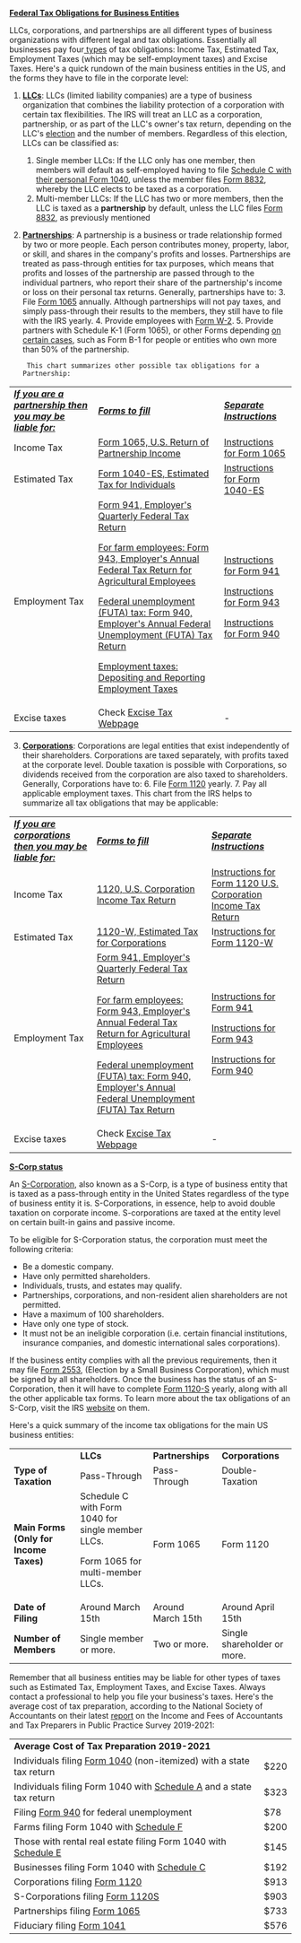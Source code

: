 **<span style="text-decoration:underline;">Federal Tax Obligations for Business Entities</span>**

LLCs, corporations, and partnerships are all different types of business organizations with different legal and tax obligations. Essentially all businesses pay four[ types](https://www.irs.gov/businesses/small-businesses-self-employed/business-taxes) of tax obligations: Income Tax, Estimated Tax, Employment Taxes (which may be self-employment taxes) and Excise Taxes. Here's a quick rundown of the main business entities in the US, and the forms they have to file in the corporate level:



1. **<span style="text-decoration:underline;">LLCs</span>**: LLCs (limited liability companies) are a type of business organization that combines the liability protection of a corporation with certain tax flexibilities. The IRS will treat an LLC as a corporation, partnership, or as part of the LLC's owner's tax return, depending on the LLC's [election](https://www.irs.gov/businesses/small-businesses-self-employed/llc-filing-as-a-corporation-or-partnership) and the number of members. Regardless of this election, LLCs can be classified as: 
    1. Single member LLCs: If the LLC only has one member, then members will default as self-employed having to file [Schedule C with their personal Form 1040](https://www.irs.gov/businesses/small-businesses-self-employed/single-member-limited-liability-companies),  unless the member files [Form 8832](https://www.irs.gov/forms-pubs/about-form-8832), whereby the LLC elects to be taxed as a corporation.
    2. Multi-member LLCs: If the LLC has two or more members, then the LLC is taxed as a **partnership** by default, unless the LLC files [Form 8832](https://www.irs.gov/forms-pubs/about-form-8832), as previously mentioned
2. **<span style="text-decoration:underline;">Partnerships</span>**: A partnership is a business or trade relationship formed by two or more people. Each person contributes money, property, labor, or skill, and shares in the company's profits and losses. Partnerships are treated as pass-through entities for tax purposes, which means that profits and losses of the partnership are passed through to the individual partners, who report their share of the partnership's income or loss on their personal tax returns. Generally, partnerships have to:
    3. File [Form 1065](https://www.irs.gov/forms-pubs/about-form-1065) annually. Although partnerships will not pay taxes, and simply pass-through their results to the members, they still have to file with the IRS yearly.
    4. Provide employees with [Form W-2](https://www.irs.gov/forms-pubs/about-form-w-2).
    5. Provide partners with Schedule K-1 (Form 1065), or other Forms depending [on certain cases](https://www.irs.gov/forms-pubs/about-form-1065), such as Form B-1 for people or entities who own more than 50% of the partnership.

        This chart summarizes other possible tax obligations for a Partnership:


<table>
  <tr>
   <td>
<strong><em><span style="text-decoration:underline;">If you are a partnership then you may be liable for:</span></em></strong>
   </td>
   <td><strong><em><span style="text-decoration:underline;">Forms to fill</span></em></strong>
   </td>
   <td><strong><em><span style="text-decoration:underline;">Separate Instructions</span></em></strong>
   </td>
  </tr>
  <tr>
   <td>Income Tax
   </td>
   <td><a href="https://www.irs.gov/forms-pubs/about-form-1065">Form 1065, U.S. Return of Partnership Income</a>
   </td>
   <td><a href="https://www.irs.gov/pub/irs-pdf/i1065.pdf">Instructions for Form 1065</a>
   </td>
  </tr>
  <tr>
   <td>Estimated Tax
   </td>
   <td><a href="https://www.irs.gov/forms-pubs/about-form-1040-es">Form 1040-ES, Estimated Tax for Individuals</a>
   </td>
   <td><a href="https://www.irs.gov/pub/irs-pdf/f1040es.pdf">Instructions for Form 1040-ES</a>
   </td>
  </tr>
  <tr>
   <td>Employment Tax
   </td>
   <td><a href="https://www.irs.gov/forms-pubs/about-form-941">Form 941, Employer's Quarterly Federal Tax Return</a>
<p>
<span style="text-decoration:underline;">For farm employees: <a href="https://www.irs.gov/forms-pubs/about-form-943">Form 943, Employer's Annual Federal Tax Return for Agricultural Employees </a>     </span>
<p>
<span style="text-decoration:underline;">Federal unemployment (FUTA) tax:  <a href="https://www.irs.gov/forms-pubs/about-form-940">Form 940, Employer's Annual Federal Unemployment (FUTA) Tax Return</a></span>
<p>
<span style="text-decoration:underline;">Employment taxes: <a href="https://www.irs.gov/businesses/small-businesses-self-employed/depositing-and-reporting-employment-taxes">Depositing and Reporting Employment Taxes</a></span>
   </td>
   <td><a href="https://www.irs.gov/pub/irs-pdf/i941.pdf">Instructions for Form 941</a>
<p>
 
<p>
<a href="https://www.irs.gov/pub/irs-pdf/i943.pdf">Instructions for Form 943</a>
<p>
<a href="https://www.irs.gov/pub/irs-pdf/i940.pdf">Instructions for Form 940</a>
   </td>
  </tr>
  <tr>
   <td>Excise taxes
   </td>
   <td>Check <a href="https://www.irs.gov/businesses/small-businesses-self-employed/excise-tax">Excise Tax Webpage</a>
   </td>
   <td>-
   </td>
  </tr>
</table>




3. **<span style="text-decoration:underline;">Corporations</span>**: Corporations are legal entities that exist independently of their shareholders. Corporations are taxed separately, with profits taxed at the corporate level. Double taxation is possible with Corporations, so dividends received from the corporation are also taxed to shareholders. Generally, Corporations have to:
    6. File [Form 1120](https://www.irs.gov/forms-pubs/about-form-1120) yearly.
    7. Pay all applicable employment taxes. This chart from the IRS helps to summarize all tax obligations that may be applicable:

<table>
  <tr>
   <td>
<strong><em><span style="text-decoration:underline;">If you are corporations then you may be liable for:</span></em></strong>
   </td>
   <td><strong><em><span style="text-decoration:underline;">Forms to fill</span></em></strong>
   </td>
   <td><strong><em><span style="text-decoration:underline;">Separate Instructions</span></em></strong>
   </td>
  </tr>
  <tr>
   <td>Income Tax
   </td>
   <td><a href="https://www.irs.gov/pub/irs-pdf/f1120.pdf">1120, U.S. Corporation Income Tax Return</a>
   </td>
   <td><a href="https://www.irs.gov/pub/irs-pdf/i1120.pdf">Instructions for Form 1120 U.S. Corporation Income Tax Return</a>
   </td>
  </tr>
  <tr>
   <td>Estimated Tax
   </td>
   <td><a href="https://www.irs.gov/pub/irs-pdf/f1120w.pdf">1120-W, Estimated Tax for Corporations</a>
   </td>
   <td>I<a href="https://www.irs.gov/pub/irs-pdf/i1120w.pdf">nstructions for Form 1120-W</a>
   </td>
  </tr>
  <tr>
   <td>Employment Tax
   </td>
   <td><a href="https://www.irs.gov/forms-pubs/about-form-941">Form 941, Employer's Quarterly Federal Tax Return</a>
<p>
<span style="text-decoration:underline;">For farm employees: <a href="https://www.irs.gov/forms-pubs/about-form-943">Form 943, Employer's Annual Federal Tax Return for Agricultural Employees </a>     </span>
<p>
<span style="text-decoration:underline;">Federal unemployment (FUTA) tax:  <a href="https://www.irs.gov/forms-pubs/about-form-940">Form 940, Employer's Annual Federal Unemployment (FUTA) Tax Return</a></span>
   </td>
   <td><a href="https://www.irs.gov/pub/irs-pdf/i941.pdf">Instructions for Form 941</a>
<p>
 
<p>
<a href="https://www.irs.gov/pub/irs-pdf/i943.pdf">Instructions for Form 943</a>
<p>
<a href="https://www.irs.gov/pub/irs-pdf/i940.pdf">Instructions for Form 940</a>
   </td>
  </tr>
  <tr>
   <td>Excise taxes
   </td>
   <td>Check <a href="https://www.irs.gov/businesses/small-businesses-self-employed/excise-tax">Excise Tax Webpage</a>
   </td>
   <td>-
   </td>
  </tr>
</table>


**<span style="text-decoration:underline;">S-Corp status</span>**

An [S-Corporation](https://www.irs.gov/businesses/small-businesses-self-employed/s-corporations), also known as a S-Corp, is a type of business entity that is taxed as a pass-through entity in the United States regardless of the type of business entity it is. S-Corporations, in essence, help to avoid double taxation on corporate income. S-corporations are taxed at the entity level on certain built-in gains and passive income. 

To be eligible for S-Corporation status, the corporation must meet the following criteria: 



* Be a domestic company. 
* Have only permitted shareholders. 
* Individuals, trusts, and estates may qualify. 
* Partnerships, corporations, and non-resident alien shareholders are not permitted. 
* Have a maximum of 100 shareholders. 
* Have only one type of stock. 
* It must not be an ineligible corporation (i.e. certain financial institutions, insurance companies, and domestic international sales corporations). 

If the business entity complies with all the previous requirements, then it may file [Form 2553](https://www.irs.gov/forms-pubs/about-form-2553), (Election by a Small Business Corporation), which must be signed by all shareholders. Once the business has the status of an S-Corporation, then it will have to complete [Form 1120-S](https://www.irs.gov/forms-pubs/about-form-1120-s) yearly, along with all the other applicable tax forms. To learn more about the tax obligations of an S-Corp, visit the IRS [website](https://www.irs.gov/businesses/small-businesses-self-employed/s-corporations) on them.

Here's a quick summary of the income tax obligations for the main US business entities:


<table>
  <tr>
   <td>
   </td>
   <td><strong>LLCs</strong>
   </td>
   <td><strong>Partnerships</strong>
   </td>
   <td><strong>Corporations</strong>
   </td>
  </tr>
  <tr>
   <td><strong>Type of Taxation</strong>
   </td>
   <td>Pass-Through
   </td>
   <td>Pass-Through
   </td>
   <td>Double-Taxation
   </td>
  </tr>
  <tr>
   <td><strong>Main Forms (Only for Income Taxes)</strong>
   </td>
   <td>Schedule C with Form 1040 for single member LLCs.
<p>
Form 1065  for multi-member LLCs.
   </td>
   <td>Form 1065
   </td>
   <td>Form 1120
   </td>
  </tr>
  <tr>
   <td><strong>Date of Filing</strong>
   </td>
   <td>Around March 15th
   </td>
   <td>Around March 15th
   </td>
   <td>Around April 15th
   </td>
  </tr>
  <tr>
   <td><strong>Number of Members</strong>
   </td>
   <td>Single member or more.
   </td>
   <td>Two or more.
   </td>
   <td>Single shareholder or more.
   </td>
  </tr>
</table>


Remember that all business entities may be liable for other types of taxes such as Estimated Tax, Employment Taxes, and Excise Taxes. Always contact a professional to help you file your business's taxes. Here's the average cost of tax preparation, according to the National Society of Accountants on their latest [report](https://higherlogicdownload.s3.amazonaws.com/NSACCT/725010a8-142f-4092-8b5d-077c2618c728/UploadedImages/Membership/IncomeandFeeSurvey/NSA2020-2021_IncomeandFees_FullStudy.pdf) on the Income and Fees of Accountants and Tax Preparers in Public Practice Survey 2019-2021:


<table>
  <tr>
   <td colspan="2" ><strong>Average Cost of Tax Preparation 2019-2021</strong>
   </td>
  </tr>
  <tr>
   <td>Individuals filing <a href="https://www.irs.gov/forms-pubs/about-form-1040">Form 1040</a> (non-itemized) with a state tax return
   </td>
   <td>$220
   </td>
  </tr>
  <tr>
   <td>Individuals filing Form 1040 with <a href="https://www.irs.gov/forms-pubs/about-schedule-a-form-1040">Schedule A</a> and a state tax return
   </td>
   <td>$323
   </td>
  </tr>
  <tr>
   <td>Filing <a href="https://www.irs.gov/forms-pubs/about-form-940">Form 940</a> for federal unemployment
   </td>
   <td>$78
   </td>
  </tr>
  <tr>
   <td>Farms filing Form 1040 with <a href="https://www.irs.gov/forms-pubs/about-schedule-f-form-1040">Schedule F</a>
   </td>
   <td>$200
   </td>
  </tr>
  <tr>
   <td>Those with rental real estate filing Form 1040 with <a href="https://www.irs.gov/forms-pubs/about-schedule-e-form-1040">Schedule E</a>
   </td>
   <td>$145
   </td>
  </tr>
  <tr>
   <td>Businesses filing Form 1040 with <a href="https://www.irs.gov/forms-pubs/about-schedule-c-form-1040">Schedule C</a>
   </td>
   <td>$192
   </td>
  </tr>
  <tr>
   <td>Corporations filing <a href="https://www.irs.gov/forms-pubs/about-form-1120">Form 1120</a>
   </td>
   <td>$913
   </td>
  </tr>
  <tr>
   <td>S-Corporations filing <a href="https://www.irs.gov/forms-pubs/about-form-1120-s">Form 1120S</a>
   </td>
   <td>$903
   </td>
  </tr>
  <tr>
   <td>Partnerships filing <a href="https://www.irs.gov/forms-pubs/about-form-1065">Form 1065</a>
   </td>
   <td>$733
   </td>
  </tr>
  <tr>
   <td>Fiduciary filing <a href="https://www.irs.gov/forms-pubs/about-form-1041">Form 1041</a>
   </td>
   <td>$576
   </td>
  </tr>
</table>
